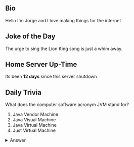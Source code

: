 ## Bio

Hello I'm Jorge and I love making things for the internet

## Joke of the Day

The urge to sing the Lion King song is just a whim away.

## Home Server Up-Time

Its been **12 days** since this server shutdown


## Daily Trivia

What does the computer software acronym JVM stand for?
 1. Java Vendor Machine
 2. Java Visual Machine
 3. Java Virtual Machine
 4. Just Virtual Machine

<details>
  <summary>Answer</summary>
  Java Virtual Machine
</details>
